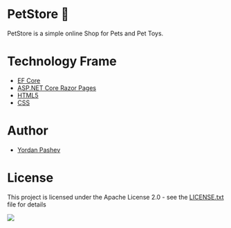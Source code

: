 # PetStore :dog:
PetStore is a simple online Shop for Pets and Pet Toys.

# Technology Frame
- [EF Core](https://github.com/dotnet/efcore)
- [ASP.NET Core Razor Pages](https://github.com/dotnet/aspnetcore)
- [HTML5](https://github.com/dotnet/aspnetcore)
- [CSS](https://github.com/css)

# Author
- [Yordan Pashev](https://github.com/YordanPashev)

# License
This project is licensed under the Apache License 2.0 - see the [LICENSE.txt](https://github.com/YordanPashev/PetStore/blob/main/LICENSE) file for details

![](https://img.shields.io/static/v1?label=Status&message=In%20Progress&color=red&style=plastic&logo=visual-studio)
